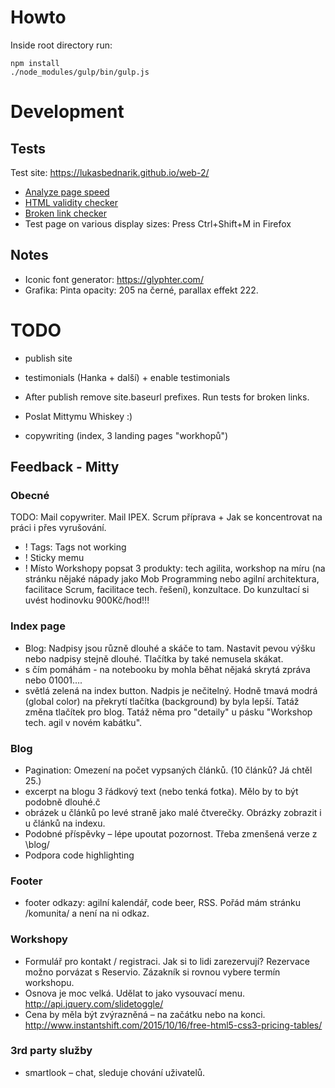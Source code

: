 # Howto

Inside root directory run:

```
npm install
./node_modules/gulp/bin/gulp.js
```

# Development

## Tests

Test site: https://lukasbednarik.github.io/web-2/

- [Analyze page speed](https://developers.google.com/speed/pagespeed/insights/)
- [HTML validity checker](https://validator.w3.org)
- [Broken link checker](https://www.drlinkcheck.com/)
- Test page on various display sizes: Press Ctrl+Shift+M in Firefox

## Notes

- Iconic font generator: https://glyphter.com/
- Grafika: Pinta opacity: 205 na černé, parallax effekt 222.

# TODO

- publish site
- testimonials (Hanka + další) + enable testimonials
- After publish remove site.baseurl prefixes. Run tests for broken links.

- Poslat Mittymu Whiskey :)
- copywriting (index, 3 landing pages "workhopů")

## Feedback - Mitty

### Obecné

TODO: Mail copywriter. Mail IPEX. Scrum příprava + Jak se koncentrovat na práci i přes vyrušování.

- ! Tags: Tags not working
- ! Sticky memu
- ! Místo Workshopy popsat 3 produkty: tech agilita, workshop na míru (na stránku nějaké nápady jako Mob Programming nebo agilní architektura, facilitace Scrum, facilitace tech. řešení), konzultace. Do kunzultací si uvést hodinovku 900Kč/hod!!!

### Index page

- Blog: Nadpisy jsou různě dlouhé a skáče to tam. Nastavit pevou výšku nebo nadpisy stejně dlouhé. Tlačítka by také nemusela skákat.
- s čím pomáhám - na notebooku by mohla běhat nějaká skrytá zpráva nebo 01001….
- světlá zelená na index button. Nadpis je nečitelný. Hodně tmavá modrá (global color) na překrytí tlačítka (background) by byla lepší. Tatáž změna tlačítek pro blog. Tatáž něma pro "detaily" u pásku "Workshop tech. agil v novém kabátku".

### Blog

- Pagination: Omezení na počet vypsaných článků. (10 článků? Já chtěl 25.)
- excerpt na blogu 3 řádkový text (nebo tenká fotka). Mělo by to být podobně dlouhé.č
- obrázek u článků po levé straně jako malé čtverečky. Obrázky zobrazit i u článků na indexu.
- Podobné příspěvky – lépe upoutat pozornost. Třeba zmenšená verze z \blog/
- Podpora code highlighting

### Footer

- footer odkazy: agilní kalendář, code beer, RSS. Pořád mám stránku /komunita/ a není na ni odkaz.

### Workshopy

- Formulář pro kontakt / registraci. Jak si to lidi zarezervují? Rezervace možno porvázat s Reservio. Zázakník si rovnou vybere termín workshopu.
- Osnova je moc velká. Udělat to jako vysouvací menu. http://api.jquery.com/slidetoggle/
- Cena by měla být zvýrazněná – na začátku nebo na konci. http://www.instantshift.com/2015/10/16/free-html5-css3-pricing-tables/

### 3rd party služby

- smartlook – chat, sleduje chování uživatelů.
